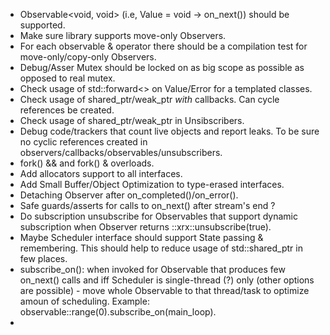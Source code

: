 
 - Observable<void, void> (i.e, Value = void -> on_next()) should be supported.
 - Make sure library supports move-only Observers.
 - For each observable & operator there should be a compilation test for move-only/copy-only Observers.
 - Debug/Asser Mutex should be locked on as big scope as possible as opposed to real mutex.
 - Check usage of std::forward<> on Value/Error for a templated classes.
 - Check usage of shared_ptr/weak_ptr *with* callbacks. Can cycle references be created.
 - Check usage of shared_ptr/weak_ptr in Unsibscribers.
 - Debug code/trackers that count live objects and report leaks.
   To be sure no cyclic references created in observers/callbacks/observables/unsubscribers.
 - fork() && and fork() & overloads.
 - Add allocators support to all interfaces.
 - Add Small Buffer/Object Optimization to type-erased interfaces.
 - Detaching Observer after on_completed()/on_error().
 - Safe guards/asserts for calls to on_next() after stream's end ?
 - Do subscription unsubscribe for Observables that support dynamic subscription when Observer returns ::xrx::unsubscribe(true).
 - Maybe Scheduler interface should support State passing & remembering.
   This should help to reduce usage of std::shared_ptr in few places.
 - subscribe_on(): when invoked for Observable that produces few on_next() calls
   and iff Scheduler is single-thread (?) only (other options are possible) - move whole Observable
   to that thread/task to optimize amoun of scheduling. Example: observable::range(0).subscribe_on(main_loop).
 - 

